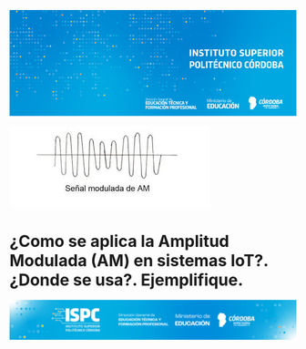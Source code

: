 ![Banner](/assets/BannerISPC.png)

![AM](/assets/Amplitud%20Modulada%20(AM).jpg)
# ¿Como se aplica la Amplitud Modulada (AM) en sistemas IoT?. ¿Donde se usa?. Ejemplifique.


![Final](/assets/Curso%20ISPC%20final.png)